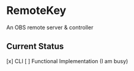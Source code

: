# RemoteKey
An OBS remote server & controller

## Current Status
[x] CLI
[ ] Functional Implementation (I am busy)